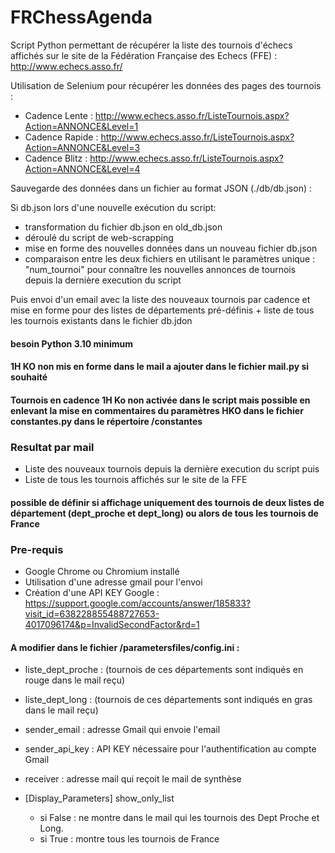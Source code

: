 # FRChessAgenda

Script Python permettant de récupérer la liste des tournois d'échecs affichés sur le site de la Fédération Française des Echecs (FFE) : http://www.echecs.asso.fr/

Utilisation de Selenium pour récupérer les données des pages des tournois :
- Cadence Lente : http://www.echecs.asso.fr/ListeTournois.aspx?Action=ANNONCE&Level=1
- Cadence Rapide : http://www.echecs.asso.fr/ListeTournois.aspx?Action=ANNONCE&Level=3
- Cadence Blitz : http://www.echecs.asso.fr/ListeTournois.aspx?Action=ANNONCE&Level=4



Sauvegarde des données dans un fichier au format JSON (./db/db.json) :

Si db.json lors d'une nouvelle exécution du script:
- transformation du fichier db.json en old_db.json
- déroulé du script de web-scrapping
- mise en forme des nouvelles données dans un nouveau fichier db.json
- comparaison entre les deux fichiers en utilisant le paramètres unique : "num_tournoi" pour connaître les nouvelles annonces de tournois depuis la dernière execution du script


Puis envoi d'un email avec la liste des nouveaux tournois par cadence et mise en forme pour des listes de départements pré-définis + liste de tous les tournois existants dans le fichier db.jdon

#### besoin Python 3.10 minimum
#### 1H KO non mis en forme dans le mail a ajouter dans le fichier mail.py si souhaité
#### Tournois en cadence 1H Ko non activée dans le script mais possible en enlevant la mise en commentaires du paramètres HKO dans le fichier constantes.py dans le répertoire /constantes


### Resultat par mail

- Liste des nouveaux tournois depuis la dernière execution du script
puis
- Liste de tous les tournois affichés sur le site de la FFE

#### possible de définir si affichage uniquement des tournois de deux listes de département (dept_proche et dept_long) ou alors de tous les tournois de France


### Pre-requis

- Google Chrome ou Chromium installé
- Utilisation d'une adresse gmail pour l'envoi
- Création d'une API KEY Google : https://support.google.com/accounts/answer/185833?visit_id=638228855488727653-4017096174&p=InvalidSecondFactor&rd=1

#### A modifier dans le fichier /parametersfiles/config.ini :

- liste_dept_proche : (tournois de ces départements sont indiqués en rouge dans le mail reçu)
- liste_dept_long : (tournois de ces départements sont indiqués en gras dans le mail reçu)
- sender_email : adresse Gmail qui envoie l'email
- sender_api_key : API KEY nécessaire pour l'authentification au compte Gmail
- receiver : adresse mail qui reçoit le mail de synthèse

- [Display_Parameters] show_only_list
  -  si False : ne montre dans le mail qui les tournois des Dept Proche et Long.
  -  si True : montre tous les tournois de France
